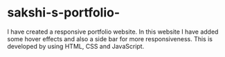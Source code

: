 # sakshi-s-portfolio-
I have created a responsive portfolio website. In this website I have added some hover effects and also a side bar for more responsiveness.  This is developed by using HTML, CSS and JavaScript.
